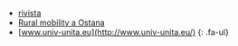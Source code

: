 <!--
  COME AGGIUNGERE UN NUOVO LINK:
  il procedimento è molto semplice, basta copiare e inserire una delle linee in basso e modificare i riferimenti>

  - <span class="fa-li"><i class="fa-solid fa-arrow-right-from-bracket"></i></span>[NOME_DA_VISUALIZZARE](URL_DA_RAGGIUNGERE) 
-->

- <span class="fa-li"><i class="fa-solid fa-arrow-right-from-bracket"></i></span>[rivista](https://issuu.com/unita.communication/docs/pubblicazioneunita) 
- <span class="fa-li"><i class="fa-solid fa-arrow-right-from-bracket"></i></span>[Rural mobility a Ostana](https://www.youtube.com/watch?v=BrjpxSvv8CI) 
- <span class="fa-li"><i class="fa-solid fa-arrow-right-from-bracket"></i></span>[www.univ-unita.eu](http://www.univ-unita.eu/) 
{: .fa-ul}
